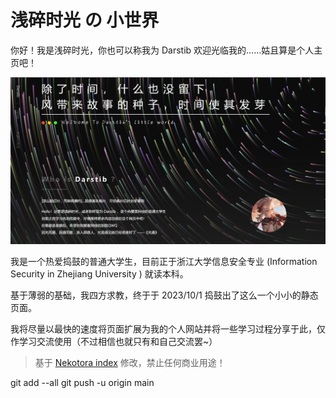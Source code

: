 # 浅碎时光 の 小世界

你好！我是浅碎时光，你也可以称我为 Darstib
欢迎光临我的……姑且算是个人主页吧！

![homepage](./index/home.png)

我是一个热爱捣鼓的普通大学生，目前正于浙江大学信息安全专业 (Information Security in Zhejiang University ) 就读本科。

基于薄弱的基础，我四方求教，终于于 2023/10/1 捣鼓出了这么一个小小的静态页面。

我将尽量以最快的速度将页面扩展为我的个人网站并将一些学习过程分享于此，仅作学习交流使用（不过相信也就只有和自己交流罢~）

> 基于 [Nekotora index](https://flag.moe/) 修改，禁止任何商业用途！

git add --all
git push -u origin main